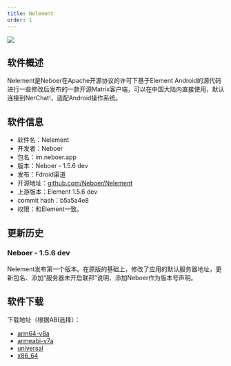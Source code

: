 ```yaml
---
title: Nelement
order: 1
---
```


![](/nelement_icon.png)

## 软件概述

Nelement是Neboer在Apache开源协议的许可下基于Element Android的源代码进行一些修改后发布的一款开源Matrix客户端，可以在中国大陆内直接使用，默认连接到NerChat!，适配Android操作系统。

## 软件信息

- 软件名：Nelement
- 开发者：Neboer
- 包名：im.neboer.app
- 版本：Neboer - 1.5.6 dev
- 发布：Fdroid渠道
- 开源地址：[github.com/Neboer/Nelement](https://github.com/Neboer/Nelement)
- 上游版本：Element 1.5.6 dev
- commit hash：b5a5a4e8
- 权限：和Element一致。

## 更新历史

### Neboer - 1.5.6 dev

Nelement发布第一个版本。在原版的基础上，修改了应用的默认服务器地址，更新包名、添加“服务器未开启联邦”说明、添加Neboer作为版本号声明。

## 软件下载

下载地址（根据ABI选择）：
- [arm64-v8a](https://nelement-release.oss-cn-beijing.aliyuncs.com/vector-fdroid-arm64-v8a-release.apk)
- [armeabi-v7a](https://nelement-release.oss-cn-beijing.aliyuncs.com/vector-fdroid-armeabi-v7a-release.apk)
- [universal](https://nelement-release.oss-cn-beijing.aliyuncs.com/vector-fdroid-universal-release.apk)
- [x86_64](https://nelement-release.oss-cn-beijing.aliyuncs.com/vector-fdroid-x86_64-release.apk)